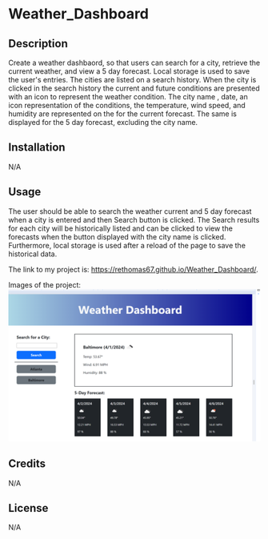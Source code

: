 # Weather_Dashboard

## Description

Create a weather dashbaord, so that users can search for a city, retrieve the current weather, and view a 5 day forecast. Local storage is used to save the user's entries. The cities are listed on a search history. When the city is clicked in the search history the current and future conditions are presented with an icon to represent the weather condition. The city name , date, an icon representation of the conditions, the temperature, wind speed, and humidity are represented on the for the current forecast. The same is displayed for the 5 day forecast, excluding the city name.

## Installation

N/A

## Usage

The user should be able to search the weather current and 5 day forecast when a city is entered and then Search button is clicked. The Search results for each city will be historically listed and can be clicked to view the forecasts when the button displayed with the city name is clicked. Furthermore, local storage is used after a reload of the page to save the historical data.

The link to my project is:
https://rethomas67.github.io/Weather_Dashboard/.

Images of the project:
![alt text](Weather_Dashboard.png)

## Credits

N/A

## License

N/A
